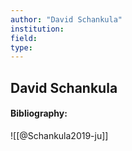```yaml
---
author: "David Schankula"
institution:
field:
type:
---
```


## David Schankula
#### Bibliography:

![[@Schankula2019-ju]]